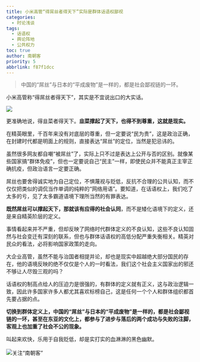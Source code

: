 ```yaml
---
title: 小米高管“得屌丝者得天下”实际是群体话语权鄙视
categories:
  - 时论浅谈
tags:
  - 话语权
  - 舆论阵地
  - 公共权力
toc: true
author: 南朝客
priority: 5
abbrlink: f87f1dcc
---
```

<meta name="referrer" content="no-referrer"/>

> 中国的“屌丝”与日本的“平成废物”是一样的，都是社会鄙视链的一环。

<!-- more -->

<meta name="referrer" content="no-referrer"/>

小米高管称“得屌丝者得天下”，其实是不宜说出口的大实话。

<img src="http://write.godread.cn/xiaomigaoguan/gaoguanshengmingtu.jpg" />

更准确地说，得韭菜者得天下。**韭菜撑起了天下，也得不到尊重，这就是现实。**



在精英眼里，千百年来没有对底层的尊重，但一定要说“民为贵”，这是政治正确，在封建时代都是明面上的规则，直接表达“屌丝”的定位，当然是犯忌讳的。



虽然很多网友都自嘲“被屌丝”了，实际上只不过是表达上公开与否的区别。就像某些国家搞“群体免疫”，但也一定要说自己“民主”一样，即使民众并不能真正主宰正确抗疫，但政治语言一定要正确。



屌丝也要舍得诚实地为自己定位，不惧蔑视与贬低，反抗不合理的公共认知，而不仅仅把类似的调侃当作单调的纯粹的“网络用语”。要知道，在话语权上，我们吃了太多的亏，见了太多霸道语境下理所当然的有罪表达。



**既然屌丝可以撑起天下，那就该有应得的社会认同**，而不是矮化语境下的定义，还是来自精英阶层的定义。



事情看起来并不严重，但却反映了网络时代群体定义的不良认知，这些不良认知固然与社会变迁有深刻的联系，但也与群体话语权的高低分配严重失衡相关。精英对民众的看法，必将影响国家政策的走向。



大企业高管，虽然不能与治国者相提并论，却也是现实中超越绝大部分国民的存在，他的语境反映的绝不仅仅是个人的一时看法，我们这个社会主义国家出的邪还不够让人尽毁三观的吗？



话语权的制高点给人的压迫力是很强的，有群体的定义就有正义，这与政治逻辑一致，因此许多国家许多人都尤其喜欢标榜自己，这是任何一个个人和群体组织都首先要占据的点。



**切换到群体定义上，中国的“屌丝”与日本的“平成废物”是一样的，都是社会鄙视链的一环，甚至在东亚的文化上，都参与了进步与落后的两个成功与失败的注脚，客观上也加重了社会不公的现象。**



叫起来欢快，乐用于自我贬低，却是实打实的血淋淋的黑色幽默。
<br/>
<br/>
![关注“南朝客”](http://write.godread.cn/permanent/wxwbwzgzt.png)
